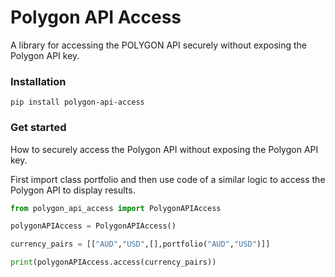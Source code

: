 # Polygon API Access
A library for accessing the POLYGON API securely without exposing the Polygon API key.

### Installation
```
pip install polygon-api-access
```

### Get started
How to securely access the Polygon API without exposing the Polygon API key.

First import class portfolio and then use code of a similar logic to access the Polygon API to display results.

```Python
from polygon_api_access import PolygonAPIAccess

polygonAPIAccess = PolygonAPIAccess()

currency_pairs = [["AUD","USD",[],portfolio("AUD","USD")]]

print(polygonAPIAccess.access(currency_pairs))
```
